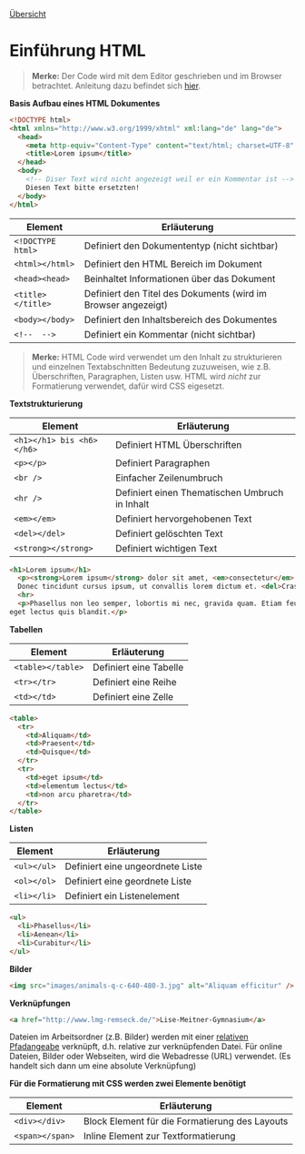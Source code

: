 [Übersicht](README.md#web-design)

**Einführung HTML**
===

> **Merke:** Der Code wird mit dem Editor geschrieben und im Browser betrachtet. Anleitung dazu befindet sich [hier](A_Programme.md).

**Basis Aufbau eines HTML Dokumentes**

```html
<!DOCTYPE html>
<html xmlns="http://www.w3.org/1999/xhtml" xml:lang="de" lang="de">
  <head>
    <meta http-equiv="Content-Type" content="text/html; charset=UTF-8" />
    <title>Lorem ipsum</title>
  </head>
  <body>
    <!-- Diser Text wird nicht angezeigt weil er ein Kommentar ist -->
    Diesen Text bitte ersetzten!
  </body>
</html>
```

| Element | Erläuterung |
| --- | --- |
| ```<!DOCTYPE html>``` | Definiert den Dokumententyp (nicht sichtbar) |
| ```<html></html>``` | Definiert den HTML Bereich im Dokument |
| ```<head><head>``` | Beinhaltet Informationen über das Dokument |
| ```<title></title>``` | Definiert den Titel des Dokuments (wird im Browser angezeigt) |
| ```<body></body>``` | Definiert den Inhaltsbereich des Dokumentes |
| ```<!--  -->``` | Definiert ein Kommentar (nicht sichtbar) |



> **Merke:** HTML Code wird verwendet um den Inhalt zu strukturieren und einzelnen Textabschnitten Bedeutung zuzuweisen, wie z.B. Überschriften, Paragraphen, Listen usw. HTML wird *nicht* zur Formatierung verwendet, dafür wird CSS eigesetzt.

**Textstrukturierung**

| Element | Erläuterung |
| --- | --- |
| ```<h1></h1> bis <h6></h6>``` | Definiert HTML Überschriften |
| ```<p></p>``` | Definiert Paragraphen |
| ```<br />``` | Einfacher Zeilenumbruch |
| ```<hr />``` | Definiert einen Thematischen Umbruch in Inhalt |
| ```<em></em>``` | Definiert hervorgehobenen Text |
| ```<del></del>``` | Definiert gelöschten Text |
| ```<strong></strong>``` | Definiert wichtigen Text |

```html
<h1>Lorem ipsum</h1>
  <p><strong>Lorem ipsum</strong> dolor sit amet, <em>consectetur</em> adipiscing elit. Nulla vel metus porta, cursus libero in, varius metus. Praesent scelerisque iaculis lectus. Suspendisse nec maximus massa. Cras viverra leo quis molestie tincidunt. In dignissim congue dapibus. Duis at imperdiet erat. Cras arcu nibh, eleifend volutpat sagittis eu, venenatis vitae mauris.<br />
  Donec tincidunt cursus ipsum, ut convallis lorem dictum et. <del>Cras id risus magna.</del> Praesent dui libero, hendrerit a consectetur id, vehicula ut nibh. Nulla nec consectetur leo.</p>
  <hr>
  <p>Phasellus non leo semper, lobortis mi nec, gravida quam. Etiam feugiat
eget lectus quis blandit.</p>
```

**Tabellen**

| Element | Erläuterung |
| --- | --- |
```<table></table>``` | Definiert eine Tabelle
```<tr></tr>``` | Definiert eine Reihe
```<td></td>``` | Definiert eine Zelle

```html
<table>
  <tr>
    <td>Aliquam</td>
    <td>Praesent</td>
    <td>Quisque</td>
  </tr>
  <tr>
    <td>eget ipsum</td>
    <td>elementum lectus</td>
    <td>non arcu pharetra</td>
  </tr>
</table>
```
**Listen**

| Element | Erläuterung |
| --- | --- |
```<ul></ul>``` | Definiert eine ungeordnete Liste
```<ol></ol>``` | Definiert eine geordnete Liste
```<li></li>``` | Definiert ein Listenelement



```html
<ul>
  <li>Phasellus</li>
  <li>Aenean</li>
  <li>Curabitur</li>
</ul>
```
**Bilder**
```html
<img src="images/animals-q-c-640-480-3.jpg" alt="Aliquam efficitur" />
```
**Verknüpfungen**
```html
<a href="http://www.lmg-remseck.de/">Lise-Meitner-Gymnasium</a>
```
Dateien im Arbeitsordner (z.B. Bilder) werden mit einer [relativen Pfadangeabe](https://wiki.selfhtml.org/wiki/HTML/Tutorials/Links/Referenzieren_in_HTML#Mit_relativen_Pfadangaben_relativ_zum_Basis-URI_referenzieren) verknüpft, d.h. relative zur verknüpfenden Datei.
Für online Dateien, Bilder oder Webseiten, wird die Webadresse (URL) verwendet. (Es handelt sich dann um eine absolute Verknüpfung)


**Für die Formatierung mit CSS werden zwei Elemente benötigt**

| Element | Erläuterung |
| --- | --- |
```<div></div>``` | Block Element für die Formatierung des Layouts
```<span></span>``` | Inline Element zur Textformatierung
